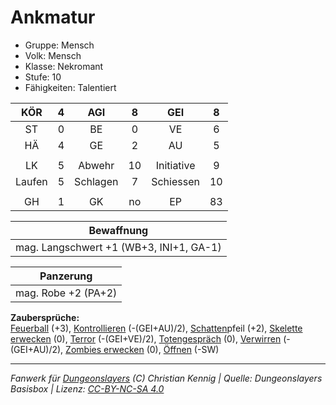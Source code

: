 # Ankmatur  
- Gruppe: Mensch  
- Volk: Mensch  
- Klasse: Nekromant  
- Stufe: 10  
- Fähigkeiten: Talentiert  


| KÖR | 4 | AGI | 8 | GEI | 8 |
| :-: | :-: | :-: | :-: | :-: | :-: |
| ST | 0 | BE | 0 | VE | 6 |
| HÄ | 4 | GE | 2 | AU | 5 |
|  |
| LK | 5 | Abwehr | 10 | Initiative | 9 |
| Laufen | 5 | Schlagen | 7 | Schiessen | 10 |
|  |
| GH | 1 | GK | no | EP | 83 |

| Bewaffnung |
| --- |
| mag. Langschwert +1 (WB+3, INI+1, GA-1) |


| Panzerung |
| --- |
| mag. Robe +2 (PA+2) |


**Zaubersprüche:**  
[Feuerball](/grw/zauber/feuerball.md) (+3), [Kontrollieren](/grw/zauber/kontrollieren.md) (-(GEI+AU)/2), [Schatten](/grw/zauber/schatten.md)pfeil (+2), [Skelette erwecken](/grw/zauber/skelette-erwecken.md) (0), [Terror](/grw/zauber/terror.md) (-(GEI+VE)/2), [Totengespräch](/grw/zauber/totengespraech.md) (0), [Verwirren](/grw/zauber/verwirren.md) (-(GEI+AU)/2), [Zombies erwecken](/grw/zauber/zombies-erwecken.md) (0), [Öffnen](/grw/zauber/oeffnen.md) (-SW)




___
*Fanwerk für [Dungeonslayers](https://www.dungeonslayers.net/) (C) Christian Kennig | Quelle: Dungeonslayers Basisbox | Lizenz: [CC-BY-NC-SA 4.0](https://creativecommons.org/licenses/by-nc-sa/4.0/deed.de)*